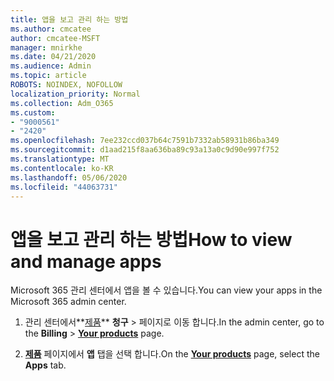 ```yaml
---
title: 앱을 보고 관리 하는 방법
ms.author: cmcatee
author: cmcatee-MSFT
manager: mnirkhe
ms.date: 04/21/2020
ms.audience: Admin
ms.topic: article
ROBOTS: NOINDEX, NOFOLLOW
localization_priority: Normal
ms.collection: Adm_O365
ms.custom:
- "9000561"
- "2420"
ms.openlocfilehash: 7ee232ccd037b64c7591b7332ab58931b86ba349
ms.sourcegitcommit: d1aad215f8aa636ba89c93a13a0c9d90e997f752
ms.translationtype: MT
ms.contentlocale: ko-KR
ms.lasthandoff: 05/06/2020
ms.locfileid: "44063731"
---
```

# <a name="how-to-view-and-manage-apps"></a><span data-ttu-id="32fb8-102">앱을 보고 관리 하는 방법</span><span class="sxs-lookup"><span data-stu-id="32fb8-102">How to view and manage apps</span></span>

<span data-ttu-id="32fb8-103">Microsoft 365 관리 센터에서 앱을 볼 수 있습니다.</span><span class="sxs-lookup"><span data-stu-id="32fb8-103">You can view your apps in the Microsoft 365 admin center.</span></span> 

1. <span data-ttu-id="32fb8-104">관리 센터에서**[제품](https://go.microsoft.com/fwlink/p/?linkid=842054)** **청구** > 페이지로 이동 합니다.</span><span class="sxs-lookup"><span data-stu-id="32fb8-104">In the admin center, go to the **Billing** > **[Your products](https://go.microsoft.com/fwlink/p/?linkid=842054)** page.</span></span>

2. <span data-ttu-id="32fb8-105">**[제품](https://go.microsoft.com/fwlink/p/?linkid=842054)** 페이지에서 **앱** 탭을 선택 합니다.</span><span class="sxs-lookup"><span data-stu-id="32fb8-105">On the **[Your products](https://go.microsoft.com/fwlink/p/?linkid=842054)** page, select the **Apps** tab.</span></span>
